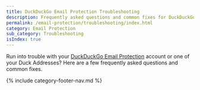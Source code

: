```yaml
---
title: DuckDuckGo Email Protection Troubleshooting
description: Frequently asked questions and common fixes for DuckDuckGo Email Protection accounts and individual Duck Addresses.
permalink: /email-protection/troubleshooting/index.html
category: Email Protection
sub_category: Troubleshooting
isIndex: true
---
```


Run into trouble with your [DuckDuckGo Email Protection](https://duckduckgo.com/email) account or one of your Duck Addresses? Here are a few frequently asked questions and common fixes.

{% include category-footer-nav.md %}
